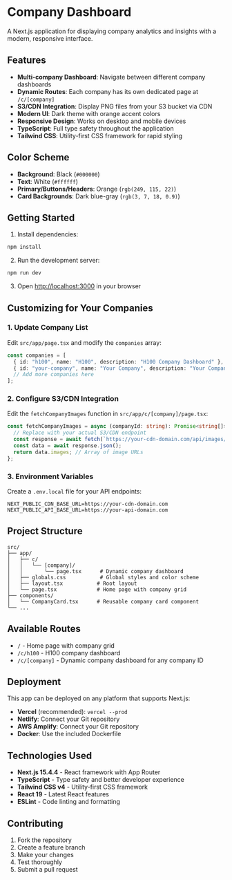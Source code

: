 # Company Dashboard

A Next.js application for displaying company analytics and insights with a modern, responsive interface.

## Features

- **Multi-company Dashboard**: Navigate between different company dashboards
- **Dynamic Routes**: Each company has its own dedicated page at `/c/[company]`
- **S3/CDN Integration**: Display PNG files from your S3 bucket via CDN
- **Modern UI**: Dark theme with orange accent colors
- **Responsive Design**: Works on desktop and mobile devices
- **TypeScript**: Full type safety throughout the application
- **Tailwind CSS**: Utility-first CSS framework for rapid styling

## Color Scheme

- **Background**: Black (`#000000`)
- **Text**: White (`#ffffff`)
- **Primary/Buttons/Headers**: Orange (`rgb(249, 115, 22)`)
- **Card Backgrounds**: Dark blue-gray (`rgb(3, 7, 18, 0.9)`)

## Getting Started

1. Install dependencies:
```bash
npm install
```

2. Run the development server:
```bash
npm run dev
```

3. Open [http://localhost:3000](http://localhost:3000) in your browser

## Customizing for Your Companies

### 1. Update Company List

Edit `src/app/page.tsx` and modify the `companies` array:

```typescript
const companies = [
  { id: "h100", name: "H100", description: "H100 Company Dashboard" },
  { id: "your-company", name: "Your Company", description: "Your Company Description" },
  // Add more companies here
];
```

### 2. Configure S3/CDN Integration

Edit the `fetchCompanyImages` function in `src/app/c/[company]/page.tsx`:

```typescript
const fetchCompanyImages = async (companyId: string): Promise<string[]> => {
  // Replace with your actual S3/CDN endpoint
  const response = await fetch(`https://your-cdn-domain.com/api/images/${companyId}`);
  const data = await response.json();
  return data.images; // Array of image URLs
};
```

### 3. Environment Variables

Create a `.env.local` file for your API endpoints:

```env
NEXT_PUBLIC_CDN_BASE_URL=https://your-cdn-domain.com
NEXT_PUBLIC_API_BASE_URL=https://your-api-domain.com
```

## Project Structure

```
src/
├── app/
│   ├── c/
│   │   └── [company]/
│   │       └── page.tsx      # Dynamic company dashboard
│   ├── globals.css           # Global styles and color scheme
│   ├── layout.tsx           # Root layout
│   └── page.tsx             # Home page with company grid
├── components/
│   └── CompanyCard.tsx      # Reusable company card component
└── ...
```

## Available Routes

- `/` - Home page with company grid
- `/c/h100` - H100 company dashboard
- `/c/[company]` - Dynamic company dashboard for any company ID

## Deployment

This app can be deployed on any platform that supports Next.js:

- **Vercel** (recommended): `vercel --prod`
- **Netlify**: Connect your Git repository
- **AWS Amplify**: Connect your Git repository
- **Docker**: Use the included Dockerfile

## Technologies Used

- **Next.js 15.4.4** - React framework with App Router
- **TypeScript** - Type safety and better developer experience
- **Tailwind CSS v4** - Utility-first CSS framework
- **React 19** - Latest React features
- **ESLint** - Code linting and formatting

## Contributing

1. Fork the repository
2. Create a feature branch
3. Make your changes
4. Test thoroughly
5. Submit a pull request

